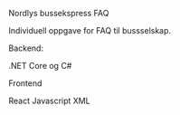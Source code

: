Nordlys bussekspress FAQ

Individuell oppgave for FAQ til bussselskap.

Backend:

.NET Core og C# 

Frontend

React Javascript XML
